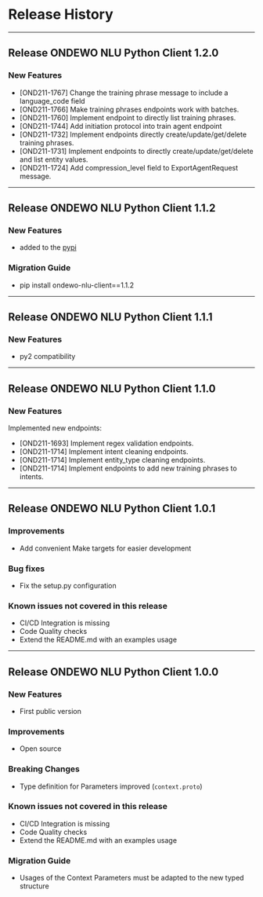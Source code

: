 # Release History
*****************

## Release ONDEWO NLU Python Client 1.2.0

### New Features
 * [OND211-1767] Change the training phrase message to include a language_code field
 * [OND211-1766] Make training phrases endpoints work with batches.  
 * [OND211-1760] Implement endpoint to directly list training phrases.
 * [OND211-1744] Add initiation protocol into train agent endpoint
 * [OND211-1732] Implement endpoints directly create/update/get/delete training phrases.
 * [OND211-1731] Implement endpoints to directly create/update/get/delete and list entity values.
 * [OND211-1724] Add compression_level field to ExportAgentRequest message.

*****************

## Release ONDEWO NLU Python Client 1.1.2

### New Features
* added to the [pypi](https://pypi.org/project/ondewo-nlu-client/)

### Migration Guide
 * pip install ondewo-nlu-client==1.1.2

*****************

## Release ONDEWO NLU Python Client 1.1.1

### New Features
* py2 compatibility

*****************

## Release ONDEWO NLU Python Client 1.1.0

### New Features
 Implemented new endpoints:
 * [OND211-1693] Implement regex validation endpoints.
 * [OND211-1714] Implement intent cleaning endpoints.
 * [OND211-1714] Implement entity_type cleaning endpoints.
 * [OND211-1714] Implement endpoints to add new training phrases to intents.

*****************
## Release ONDEWO NLU Python Client 1.0.1

### Improvements
 * Add convenient Make targets for easier development

### Bug fixes
 * Fix the setup.py configuration

### Known issues not covered in this release
 * CI/CD Integration is missing
 * Code Quality checks
 * Extend the README.md with an examples usage

*****************

## Release ONDEWO NLU Python Client 1.0.0

### New Features
 * First public version

### Improvements
 * Open source

### Breaking Changes
 * Type definition for Parameters improved (`context.proto`)

### Known issues not covered in this release
 * CI/CD Integration is missing
 * Code Quality checks
 * Extend the README.md with an examples usage

### Migration Guide
 * Usages of the Context Parameters must be adapted to the new typed structure
